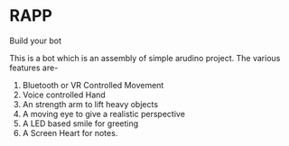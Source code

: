 # RAPP
Build your bot

This is a bot which is an assembly of simple arudino project.
The various features are-
1) Bluetooth or VR Controlled Movement
2) Voice controlled Hand 
3) An strength arm to lift heavy objects
4) A moving eye to give a realistic perspective
5) A LED based smile for greeting
6) A Screen Heart for notes.
